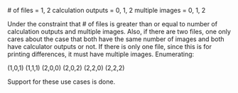 \# of files = 1, 2
calculation outputs = 0, 1, 2
multiple images = 0, 1, 2

Under the constraint that \# of files is greater than or equal to number of calculation outputs and multiple images. Also, if there are two files, one only cares about the case that both have the same number of images and both have calculator outputs or not. If there is only one file, since this is for printing differences, it must have multiple images. Enumerating:

(1,0,1)
(1,1,1)
(2,0,0)
(2,0,2)
(2,2,0)
(2,2,2)

Support for these use cases is done.
